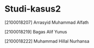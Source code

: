 # Studi-kasus2
[2100018207] Arrasyid Muhammad Alfath

[2100018219] Bagas Alif Yunus

[2100018222] Muhammad Hillal Nurhansa
